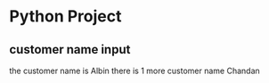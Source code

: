 # Python Project
## customer name input

the customer name is Albin
there is 1 more customer name Chandan
